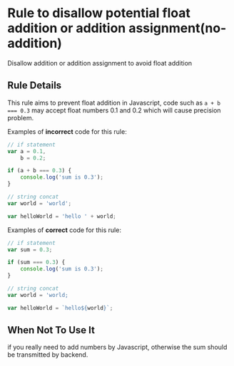 # Rule to disallow potential float addition or addition assignment(no-addition)

Disallow addition or addition assignment to avoid float addition

## Rule Details

This rule aims to prevent float addition in Javascript, code such as `a + b === 0.3` may accept float numbers 0.1 and 0.2 which will cause precision problem.

Examples of **incorrect** code for this rule:

```js
// if statement
var a = 0.1,
    b = 0.2;

if (a + b === 0.3) {
    console.log('sum is 0.3');
}

// string concat
var world = 'world';

var helloWorld = 'hello ' + world;

```

Examples of **correct** code for this rule:

```js
// if statement
var sum = 0.3;

if (sum === 0.3) {
    console.log('sum is 0.3');
}

// string concat
var world = 'world;

var helloWorld = `hello${world}`;

```

## When Not To Use It

if you really need to add numbers by Javascript, otherwise the sum should be transmitted by backend.
